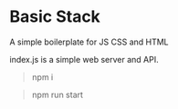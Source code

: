 # Basic Stack

A simple boilerplate for JS CSS and HTML

index.js is a simple web server and API.

> npm i

> npm run start
